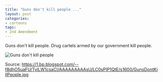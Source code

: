 ```yaml
---
title: "Guns don't kill people ..."
layout: post
categories:
- cartoons
tags:
- 2nd Amendment
---
```


Guns don't kill people. Drug cartels armed by our government kill people.

![Guns don't kill people](https://1.bp.blogspot.com/--f8dhO5uaFU/TylLW1csaCI/AAAAAAAAAsU/LC0sPIP1QtE/s1600/GunsDontKillPeople.jpg)

Source: https://1.bp.blogspot.com/--f8dhO5uaFU/TylLW1csaCI/AAAAAAAAAsU/LC0sPIP1QtE/s1600/GunsDontKillPeople.jpg
